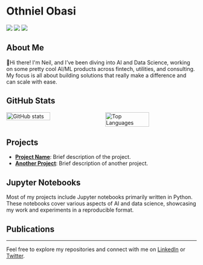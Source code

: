   # Othniel Obasi

[![](https://img.shields.io/badge/🌐website-gray?&style=for-the-badge)](https://othnielobasi.vercel.app/)
[![](https://img.shields.io/badge/linkedin-%230077B5.svg?&style=for-the-badge&logo=linkedin&logoColor=white)](https://www.linkedin.com/in/othnielobasi/)
[![](https://img.shields.io/badge/twitter-%230077B5.svg?&style=for-the-badge&logo=twitter&logoColor=white)](https://twitter.com/othnielobasi)

## About Me
👋Hi there! I'm Neil, and I’ve been diving into AI and Data Science, working on some pretty cool AI/ML products across fintech, utilities, and consulting. My focus is all about building solutions that really make a difference and can scale with ease.


## GitHub Stats

<div style="display: flex; justify-content: space-between;">
  <img src="https://github-readme-stats.vercel.app/api?username=othnielObasi&count_private=true&show_icons=true&bg_color=ffffff&title_color=000000&text_color=000000&icon_color=000000&custom_title=GitHub%20Stats&include_all_commits=true&hide=stars,prs,issues,contribs&token=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" alt="GitHub stats" style="width: 48%;"/>
  <img src="https://github-readme-stats.vercel.app/api/top-langs/?username=othnielObasi&layout=compact&bg_color=ffffff&title_color=000000&text_color=000000&icon_color=000000&custom_title=Top%20Languages&token=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" alt="Top Languages" style="width: 48%;"/>
</div>

## Projects

- **[Project Name](https://github.com/othnielObasi/project-name)**: Brief description of the project.
- **[Another Project](https://github.com/othnielObasi/another-project)**: Brief description of another project.

## Jupyter Notebooks

Most of my projects include Jupyter notebooks primarily written in Python. These notebooks cover various aspects of AI and data science, showcasing my work and experiments in a reproducible format.

## Publications

---

Feel free to explore my repositories and connect with me on [LinkedIn](https://www.linkedin.com/in/othnielobasi/) or [Twitter](https://twitter.com/othnielobasi).
